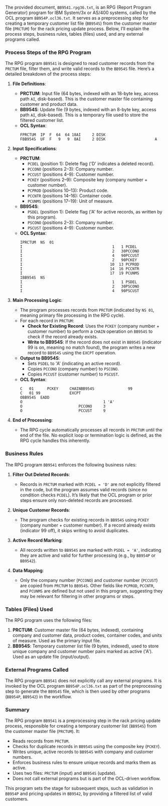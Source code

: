 The provided document, `BB9541.rpg36.txt`, is an RPG (Report Program Generator) program for IBM System/3x or AS/400 systems, called by the OCL program `BB954P.ocl36.txt`. It serves as a preprocessing step for creating a temporary customer list file (`BB954S`) from the customer master file (`PRCTUM`) for the rack pricing update process. Below, I’ll explain the process steps, business rules, tables (files) used, and any external programs called.

### Process Steps of the RPG Program

The RPG program `BB9541` is designed to read customer records from the `PRCTUM` file, filter them, and write valid records to the `BB954S` file. Here’s a detailed breakdown of the process steps:

1. **File Definitions**:
   - **PRCTUM**: Input file (64 bytes, indexed with an 18-byte key, access path `AI`, disk-based). This is the customer master file containing customer and product data.
   - **BB954S**: Update file (9 bytes, indexed with an 8-byte key, access path `AI`, disk-based). This is a temporary file used to store the filtered customer list.
   - **OCL Syntax**:
     ```rpg
     FPRCTUM  IP  F  64  64 18AI     2 DISK
     FBB954S  UF  F   9   9  8AI     2 DISK                      A
     ```

2. **Input Specifications**:
   - **PRCTUM**:
     - `PCDEL` (position 1): Delete flag ('D' indicates a deleted record).
     - `PCCONO` (positions 2–3): Company number.
     - `PCCUST` (positions 4–9): Customer number.
     - `PCKEY` (positions 2–9): Composite key (company number + customer number).
     - `PCPROD` (positions 10–13): Product code.
     - `PCCNTR` (positions 14–16): Container code.
     - `PCUNMS` (positions 17–19): Unit of measure.
   - **BB954S**:
     - `PSDEL` (position 1): Delete flag ('A' for active records, as written by this program).
     - `PSCONO` (positions 2–3): Company number.
     - `PSCUST` (positions 4–9): Customer number.
   - **OCL Syntax**:
     ```rpg
     IPRCTUM  NS  01
     I                                        1   1 PCDEL
     I                                        2   30PCCONO
     I                                        4   90PCCUST
     I                                        2   90PCKEY
     I                                       10  13 PCPROD
     I                                       14  16 PCCNTR
     I                                       17  19 PCUNMS
     IBB954S  NS
     I                                        1   1 PSDEL
     I                                        2   30PSCONO
     I                                        4   90PSCUST
     ```

3. **Main Processing Logic**:
   - The program processes records from `PRCTUM` (indicated by `NS 01`, meaning primary file processing in the RPG cycle).
   - For each record in `PRCTUM`:
     - **Check for Existing Record**: Uses the `PCKEY` (company number + customer number) to perform a `CHAIN` operation on `BB954S` to check if the record already exists.
     - **Write to BB954S**: If the record does not exist in `BB954S` (indicator 99 is on, meaning no match found), the program writes a new record to `BB954S` using the `EXCPT` operation.
   - **Output to BB954S**:
     - Sets `PSDEL` to 'A' (indicating an active record).
     - Copies `PCCONO` (company number) to `PSCONO`.
     - Copies `PCCUST` (customer number) to `PSCUST`.
   - **OCL Syntax**:
     ```rpg
     C   01      PCKEY     CHAINBB954S               99
     C   01 99             EXCPT
     OBB954S  EADD
     O                                    1 'A'
     O                         PCCONO     3
     O                         PCCUST     9
     ```

4. **End of Processing**:
   - The RPG cycle automatically processes all records in `PRCTUM` until the end of the file. No explicit loop or termination logic is defined, as the RPG cycle handles this inherently.

### Business Rules

The RPG program `BB9541` enforces the following business rules:

1. **Filter Out Deleted Records**:
   - Records in `PRCTUM` marked with `PCDEL = 'D'` are not explicitly filtered in the code, but the program assumes valid records (since no condition checks `PCDEL`). It’s likely that the OCL program or prior steps ensure only non-deleted records are processed.

2. **Unique Customer Records**:
   - The program checks for existing records in `BB954S` using `PCKEY` (company number + customer number). If a record already exists (indicator 99 off), it skips writing to avoid duplicates.

3. **Active Record Marking**:
   - All records written to `BB954S` are marked with `PSDEL = 'A'`, indicating they are active and valid for further processing (e.g., by `BB954P` or `BB9542`).

4. **Data Mapping**:
   - Only the company number (`PCCONO`) and customer number (`PCCUST`) are copied from `PRCTUM` to `BB954S`. Other fields like `PCPROD`, `PCCNTR`, and `PCUNMS` are defined but not used in this program, suggesting they may be relevant for filtering in other programs or steps.

### Tables (Files) Used

The RPG program uses the following files:
1. **PRCTUM**: Customer master file (64 bytes, indexed), containing company and customer data, product codes, container codes, and units of measure. Used as the primary input file.
2. **BB954S**: Temporary customer list file (9 bytes, indexed), used to store unique company and customer number pairs marked as active ('A'). Used as an update file (input/output).

### External Programs Called

The RPG program `BB9541` does not explicitly call any external programs. It is invoked by the OCL program `BB954P.ocl36.txt` as part of the preprocessing step to generate the `BB954S` file, which is then used by other programs (`BB954P`, `BB9542`) in the workflow.

### Summary

The RPG program `BB9541` is a preprocessing step in the rack pricing update process, responsible for creating a temporary customer list (`BB954S`) from the customer master file (`PRCTUM`). It:
- Reads records from `PRCTUM`.
- Checks for duplicate records in `BB954S` using the composite key (`PCKEY`).
- Writes unique, active records to `BB954S` with company and customer numbers.
- Enforces business rules to ensure unique records and marks them as active.
- Uses two files: `PRCTUM` (input) and `BB954S` (update).
- Does not call external programs but is part of the OCL-driven workflow.

This program sets the stage for subsequent steps, such as validation in `BB954P` and pricing updates in `BB9542`, by providing a filtered list of valid customers.